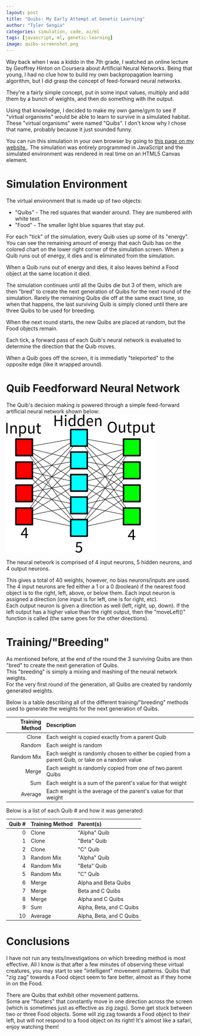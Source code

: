```yaml
---
layout: post
title: "Quibs: My Early Attempt at Genetic Learning"
author: "Tyler Sengia"
categories: simulation, code, ai/ml
tags: [javascript, ml, genetic-learning]
image: quibs-screenshot.png
---
```


Way back when I was a kiddo in the 7th grade, I watched an online lecture by Geoffrey Hinton on Coursera about Artificial Neural Networks. Being that young, I had no clue how to build my own backpropagation learning algorithm, but I did grasp the concept of feed-forward neural networks.

They're a fairly simple concept, put in some input values, multiply and add them by a bunch of weights, and then do something with the output.  

Using that knowledge, I decided to make my own game/gym to see if "virtual organisms" would be able to learn to survive in a simulated habitat. These "virtual organisms" were named "Quibs". I don't know why I chose that name, probably because it just sounded funny.  

You can run this simulation in your own browser by going to [this page on my website.](assets/static/quibs.html). The simulation was entirely programmed in JavaScript and the simulated environment was rendered in real time on an HTML5 Canvas element.  

# Simulation Environment
The virtual environment that is made up of two objects:  
- "Quibs" - The red squares that wander around. They are numbered with white text.  
- "Food" - The smaller light blue squares that stay put.  

For each "tick" of the simulation, every Quib uses up some of its "energy". You can see the remaining amount of energy that each Quib has on the colored chart on the lower right corner of the simulation screen. When a Quib runs out of energy, it dies and is eliminated from the simulation. 

When a Quib runs out of energy and dies, it also leaves behind a Food object at the same location it died.  

The simulation continues until all the Quibs die but 3 of them, which are then "bred" to create the next generation of Quibs for the next round of the simulation. Rarely the remaining Quibs die off at the same exact time, so when that happens, the last surviving Quib is simply cloned until there are three Quibs to be used for breeding.  

When the next round starts, the new Quibs are placed at random, but the Food objects remain.  

Each tick, a forward pass of each Quib's neural network is evaluated to determine the direction that the Quib moves.  

When a Quib goes off the screen, it is immediatly "teleported" to the opposite edge (like it wrapped around).

# Quib Feedforward Neural Network
The Quib's decision making is powered through a simple feed-forward artificial neural network shown below:  
![Diagram of Quib neural network](assets/img/quibs-network.png)  

The neural network is comprised of 4 input neurons, 5 hidden neurons, and 4 output neurons. 

This gives a total of 40 weights, however, no bias neurons/inputs are used.  
The 4 input neurons are fed either a 1 or a 0 (boolean) if the nearest food object is to the right, left, above, or below them. Each input neuron is assigned a direction (one input is for left, one is for right, etc).  
Each output neuron is given a direction as well (left, right, up, down). If the left output has a higher value than the right output, then the "moveLeft()" function is called (the same goes for the other directions).  


# Training/"Breeding"
As mentioned before, at the end of the round the 3 surviving Quibs are then "bred" to create the next generation of Quibs.  
This "breeding" is simply a mixing and mashing of the neural network weights.  
For the very first round of the generation, all Quibs are created by randomly generated weights.  

Below is a table describing all of the different training/"breeding" methods used to generate the weights for the next generation of Quibs.

| Training Method | Description |
| -----------------:|:----------- |
| Clone             | Each weight is copied exactly from a parent Quib |
| Random            | Each weight is random |
| Random Mix        | Each weight is randomly chosen to either be copied from a parent Quib, or take on a random value |
| Merge             | Each weight is randomly copied from one of two parent Quibs |
| Sum               | Each weight is a sum of the parent's value for that weight |
| Average           | Each weight is the average of the parent's value for that weight |

Below is a list of each Quib # and how it was generated:  

| Quib # | Training Method | Parent(s)|
| ------:| ----------------- |:-------- |
|      0 | Clone             | "Alpha" Quib |
|      1 | Clone             | "Beta" Quib |
|      2 | Clone             | "C" Quib |
|      3 | Random Mix        | "Alpha" Quib |
|      4 | Random Mix        | "Beta" Quib |
|      5 | Random Mix        | "C" Quib |
|      6 | Merge             | Alpha and Beta Quibs |
|      7 | Merge             | Beta and C Quibs |
|      8 | Merge             | Alpha and C Quibs |
|      9 | Sum               | Alpha, Beta, and C Quibs |
|     10 | Average           | Alpha, Beta, and C Quibs |

# Conclusions
I have not run any tests/investigations on which breeding method is most effective.
All I know is that after a few minutes of observing these virtual creatures, you may start to see "intelligent" movement patterns. Quibs that "zig zag" towards a Food object seem to fare better, almost as if they home in on the Food.  

There are Quibs that exhibit other movement patterns.   
Some are "floaters" that constantly move in one direction across the screen (which is sometimes just as effective as zig zags). Some get stuck between two or three Food objects. Some will zig zag towards a Food object to their left, but will not respond to a food object on its right!
It's almost like a safari, enjoy watching them! 
